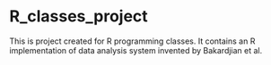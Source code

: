 # R_classes_project
This is project created for R programming classes. 
It contains an R implementation of data analysis system invented by Bakardjian et al.
